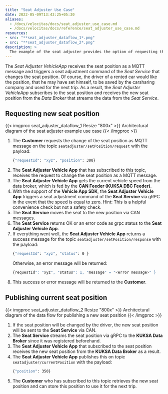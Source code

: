```yaml
---
title: "Seat Adjuster Use Case"
date: 2022-05-09T13:43:25+05:30
aliases:
  - /docs/velocitas/docs/seat_adjuster_use_case.md
  - /docs/velocitas/docs/reference/seat_adjuster_use_case.md
resources:
- src: "**seat_adjuster_dataflow_1*.png"
- src: "**seat_adjuster_dataflow_2*.png"
description: >
  The example of the seat adjuster provides the option of requesting the new seat position and publishing the current seat position to the customer
---
```


The _Seat Adjuster VehicleApp_ receives the seat position as a MQTT message and triggers a seat adjustment command of the _Seat Service_ that changes the seat position. Of course, the driver of a rented car would like the position, that he may have set himself, to be saved by the carsharing company and used for the next trip. As a result, the _Seat Adjuster VehicleApp_ subscribes to the seat position and receives the new seat position from the _Data Broker_ that streams the data from the _Seat Service_.

## Requesting new seat position

{{< imgproc seat_adjuster_dataflow_1 Resize "800x" >}}
  Architectural diagram of the seat adjuster example use case
{{< /imgproc >}}

1. The **Customer** requests the change of the seat position as MQTT message on the topic `seatadjuster/setPosition/request` with the payload:
   ```bash
   {"requestId": "xyz", "position": 300}
   ```
2. The **Seat Adjuster Vehicle App** that has subscribed to this topic, receives the request to change the seat position as a MQTT message.
3. The **Seat Adjuster Vehicle App** gets the current vehicle speed from the data broker, which is fed by the **CAN Feeder (KUKSA DBC Feeder)**.
4. With the support of the **Vehicle App SDK**, the **Seat Adjuster Vehicle App** triggers a seat adjustment command of the **Seat Service** via gRPC in the event that the speed is equal to zero. Hint: This is a helpful convenience check but not a safety check.
5. The **Seat Service** moves the seat to the new position via CAN messages.
6. The **Seat Service** returns OK or an error code as grpc status to the **Seat Adjuster Vehicle App**.
7. If everything went well, the **Seat Adjuster Vehicle App** returns a success message for the topic `seatadjuster/setPosition/response` with the payload:
   ```bash
   {"requestId": "xyz", "status": 0 }
   ```
   Otherwise, an error message will be returned:
   ```bash
   {requestId": "xyz", "status": 1, "message" = "<error message>" }
   ```
8. This success or error message will be returned to the **Customer**.

## Publishing current seat position

{{< imgproc seat_adjuster_dataflow_2 Resize "800x" >}}
  Architectural diagram of the data flow for publishing a new seat position
{{< /imgproc >}}

1. If the seat position will be changed by the driver, the new seat position will be sent to the **Seat Service** via CAN.
2.  The **Seat Service** streams the seat position via gRPC to the **KUKSA Data Broker** since it was registered beforehand.
3.  The **Seat Adjuster Vehicle App** that subscribed to the seat position receives the new seat position from the **KUKSA Data Broker** as a result.
12. The **Seat Adjuster Vehicle App** publishes this on topic `seatadjuster/currentPosition` with the payload:
    ```bash
    {"position": 350}
    ```
13. The **Customer** who has subscribed to this topic retrieves the new seat position and can store this position to use it for the next trip.
